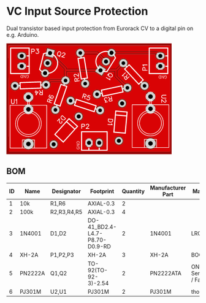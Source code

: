 # VC Input Source Protection

Dual transistor based input protection from Eurorack CV to a digital pin on e.g. Arduino.

![PCB](images/pcb-v1.0.png)

## BOM

|ID   |Name        |Designator   |Footprint                       |Quantity|Manufacturer Part|Manufacturer                  |Supplier|Supplier Part  |
|-----|------------|-------------|--------------------------------|--------|-----------------|------------------------------|--------|---------------|
|1    |10k         |R1,R6        |AXIAL-0.3                       |2       |                 |                              |        |               |
|2    |100k        |R2,R3,R4,R5  |AXIAL-0.3                       |4       |                 |                              |        |               |
|3    |1N4001      |D1,D2        |DO-41_BD2.4-L4.7-P8.70-D0.9-RD  |2       |1N4001           |LRC                           |LCSC    |C82804         |
|4    |XH-2A       |P1,P2,P3     |XH-2A                           |3       |XH-2A            |BOOMELE                       |LCSC    |C20079         |
|5    |PN2222A     |Q1,Q2        |TO-92(TO-92-3)-2.54             |2       |PN2222ATA        |ON Semiconductor / Fairchild  |Mouser  |512-PN2222ATA  |
|6    |PJ301M      |U2,U1        |PJ301M                          |2       |PJ301M           |thonk                         |        |PJ301M         |